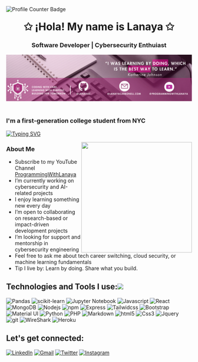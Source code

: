 <!-- Github Views -->
<img align="left" src="https://komarev.com/ghpvc/?username=LanayaC&color=ff69b4" alt="Profile Counter Badge"/>
<!-- Introduction -->
<h1 align="center">✩ ¡Hola! My name is Lanaya ✩ </h1>
<h3 align="center">Software Developer | Cybersecurity Enthuiast </h3>

<div align="center">
  <img src ="./banner.png" />
</div>

<br/>
 
### I'm a first-generation college student from NYC 
<!-- Animation Typing -->
[![Typing SVG](https://readme-typing-svg.demolab.com?font=Montserrat&size=23&duration=3500&pause=1000&color=F76CB1FB&width=435&lines=My+name+is+Lanaya;I+am+passionate+about+;Cybersecurity;Front+End+Engineering;Community+Engagement+)](https://git.io/typing-svg)
<!-- Image Gifs -->
<img width="300px" height="300px" src="typing.gif" align="right" />

<!-- About Me Section -->
### About Me
- Subscribe to my YouTube Channel [ProgrammingWithLanaya](https://www.youtube.com/@ProgrammingWithLanaya)
- I’m currently working on cybersecurity and AI-related projects
- I enjoy learning something new every day
- I’m open to collaborating on research-based or impact-driven development projects
- I’m looking for support and mentorship in cybersecurity engineering
- Feel free to ask me about tech career switching, cloud security, or machine learning fundamentals
- Tip I live by: Learn by doing. Share what you build.

<!-- Skills Icon -->
## Technologies and Tools I use:<img src = "https://media2.giphy.com/media/QssGEmpkyEOhBCb7e1/giphy.gif?cid=ecf05e47a0n3gi1bfqntqmob8g9aid1oyj2wr3ds3mg700bl&rid=giphy.gif" width = 32px>
<p>
<img alt="Pandas" src="https://img.shields.io/badge/pandas-%23150458.svg?style=for-the-badge&logo=pandas&logoColor=white"  height="25px"/>
<img alt="scikit-learn" src="https://img.shields.io/badge/scikit--learn-%23F7931E.svg?style=for-the-badge&logo=scikit-learn&logoColor=white"  height="25px"/>
<img alt="Jupyter Notebook" src="https://img.shields.io/badge/jupyter-%23FA0F00.svg?style=for-the-badge&logo=jupyter&logoColor=white"  height="25px"/>

<img alt="Javascript" src="https://img.shields.io/badge/JavaScript-323330?style=for-the-badge&logo=javascript&logoColor=F7DF1E"  height="25px"/>
<img alt="React" src="https://img.shields.io/badge/React-20232A?style=for-the-badge&logo=react&logoColor=61DAFB" height="25px"/>
<img alt="MongoDB" src="https://img.shields.io/badge/-MongoDB-13aa52?style=flat-square&logo=mongodb&logoColor=white"  height="25px"/>
<img alt="Nodejs" src="https://img.shields.io/badge/-Nodejs-43853d?style=flat-square&logo=Node.js&logoColor=white"  height="25px"/>
<img alt="npm" src="https://img.shields.io/badge/NPM-%23000000.svg?style=for-the-badge&logo=npm&logoColor=white" height="25px"/>
 <img alt="Express" src="https://img.shields.io/badge/express.js-%23404d59.svg?style=for-the-badge&logo=express&logoColor=%2361DAFB" height="25px"/>
<img alt="Tailwidcss" src="https://img.shields.io/badge/Tailwind_CSS-38B2AC?style=for-the-badge&logo=tailwind-css&logoColor=white" height="25px"/>
<img alt="Bootstrap" src="https://img.shields.io/badge/Bootstrap-563D7C?style=for-the-badge&logo=bootstrap&logoColor=white" height="25px"/>
<img alt="Material UI" src="https://img.shields.io/badge/Material--UI-0081CB?style=for-the-badge&logo=material-ui&logoColor=white" height="25px"/>
<img alt="Python" src="https://img.shields.io/badge/Python-14354C?style=for-the-badge&logo=python&logoColor=white" height="25px"/>
<img alt="PHP" src="https://img.shields.io/badge/PHP-777BB4?logo=php&logoColor=white" height="25px"/>
<img alt="Markdown" src="https://img.shields.io/badge/Markdown-000000?style=for-the-badge&logo=markdown&logoColor=white"  height="25px"/>
<img alt="html5" src="https://img.shields.io/badge/HTML5-E34F26?style=for-the-badge&logo=html5&logoColor=white" height="25px"/>
<img alt="Css3" src="https://img.shields.io/badge/CSS3-1572B6?style=for-the-badge&logo=css3&logoColor=white" height="25px"/>
<img alt="Jquery" src="https://img.shields.io/badge/jquery-%230769AD.svg?style=for-the-badge&logo=jquery&logoColor=white" height="25px"/>
<img alt="git" src="https://img.shields.io/badge/-Git-F05032?style=flat-square&logo=git&logoColor=white" height="25px"/>
<img alt="WireShark" src="https://img.shields.io/badge/Wireshark-1679A7?style=for-the-badge&logo=wireshark&logoColor=1679A7&labelColor=white%22%3E" height="25px"/>
 <img alt="Heroku" src="https://img.shields.io/badge/-Heroku-430098?style=flat-square&logo=heroku&logoColor=white" height="25px"/>
</p>

##  Let's get connected:
<p > 
  <a href="https://linkedin.com/in/lanayacarbonell/" target="_blank"><img alt="LinkedIn" src="https://img.shields.io/badge/linkedin-%230077B5.svg?&style=for-the-badge&logo=linkedin&logoColor=white"  height="30px"/></a> 
  <a href="mailto:lanayacarbonell@gmail.com" target="_blank"><img alt="Gmail" src="https://img.shields.io/badge/Gmail-D14836?style=for-the-badge&logo=gmail&logoColor=white"  height="30px"/></a> 
	<a href="https://www.youtube.com/@ProgrammingWithLanaya" target="_blank"><img alt="Twitter" src="https://img.shields.io/badge/YouTube-%23FF0000.svg?style=for-the-badge&logo=YouTube&logoColor=white"  height="30px"/></a>  
	<a href="https://www.instagram.com/lanaya_carbonell/" target="_blank"><img alt="Instagram" src="https://img.shields.io/badge/Instagram-E4405F?style=for-the-badge&logo=instagram&logoColor=white"  height="30px"/></a>
</p>

